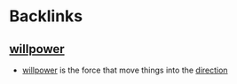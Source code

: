 
# Backlinks
## [willpower](<willpower.md>)
- [willpower](<willpower.md>) is the force that move things into the [direction](<direction.md>)

